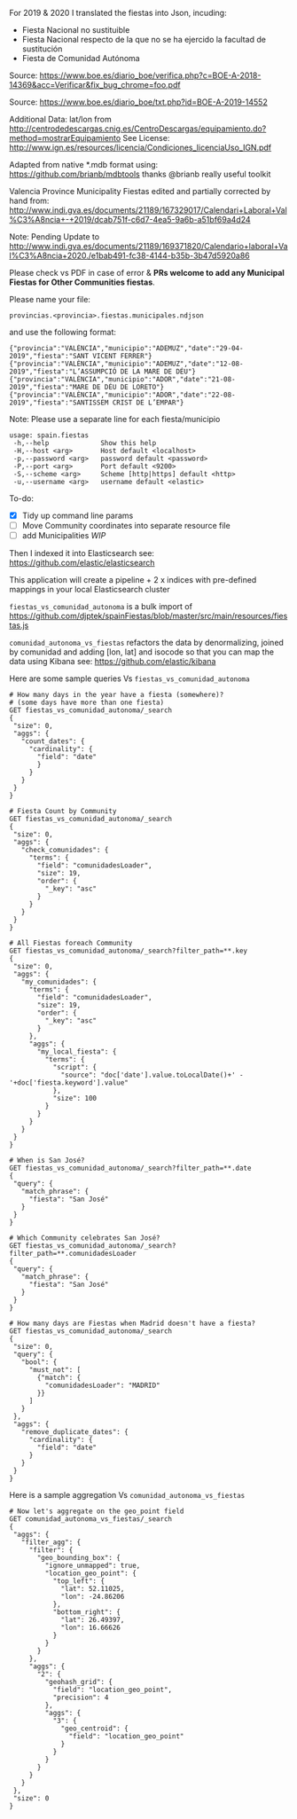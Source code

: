 For 2019 & 2020 I translated the fiestas into Json, incuding:

- Fiesta Nacional no sustituible
- Fiesta Nacional respecto de la que no se ha ejercido la facultad de sustitución
- Fiesta de Comunidad Autónoma

Source: https://www.boe.es/diario_boe/verifica.php?c=BOE-A-2018-14369&acc=Verificar&fix_bug_chrome=foo.pdf

Source: https://www.boe.es/diario_boe/txt.php?id=BOE-A-2019-14552

Additional Data: lat/lon from 
http://centrodedescargas.cnig.es/CentroDescargas/equipamiento.do?method=mostrarEquipamiento
See License: http://www.ign.es/resources/licencia/Condiciones_licenciaUso_IGN.pdf

Adapted from native *.mdb format using: https://github.com/brianb/mdbtools thanks @brianb really useful toolkit

Valencia Province Municipality Fiestas edited and partially corrected by hand from:
http://www.indi.gva.es/documents/21189/167329017/Calendari+Laboral+Val%C3%A8ncia+-+2019/dcab751f-c6d7-4ea5-9a6b-a51bf69a4d24
                                      
Note: Pending Update to http://www.indi.gva.es/documents/21189/169371820/Calendario+laboral+Val%C3%A8ncia+2020./e1bab491-fc38-4144-b35b-3b47d5920a86 
                                      
Please check vs PDF in case of error & **PRs welcome to add any Municipal Fiestas for Other Communities fiestas**. 

Please name your file: 

```provincias.<provincia>.fiestas.municipales.ndjson```

and use the following format:

```
{"provincia":"VALÈNCIA","municipio":"ADEMUZ","date":"29-04-2019","fiesta":"SANT VICENT FERRER"}
{"provincia":"VALÈNCIA","municipio":"ADEMUZ","date":"12-08-2019","fiesta":"L’ASSUMPCIÓ DE LA MARE DE DÉU"}
{"provincia":"VALÈNCIA","municipio":"ADOR","date":"21-08-2019","fiesta":"MARE DE DÉU DE LORETO"}
{"provincia":"VALÈNCIA","municipio":"ADOR","date":"22-08-2019","fiesta":"SANTISSEM CRIST DE L’EMPAR"}
```

Note: Please use a separate line for each fiesta/municipio

```
usage: spain.fiestas
 -h,--help             Show this help
 -H,--host <arg>       Host default <localhost>
 -p,--password <arg>   password default <password>
 -P,--port <arg>       Port default <9200>
 -S,--scheme <arg>     Scheme [http|https] default <http>
 -u,--username <arg>   username default <elastic>
 ```

To-do: 
- [X] Tidy up command line params
- [ ] Move Community coordinates into separate resource file
- [ ] add Municipalities *WIP*

Then I indexed it into Elasticsearch see: https://github.com/elastic/elasticsearch

This application will create a pipeline + 2 x indices with pre-defined mappings in your local Elasticsearch cluster

```fiestas_vs_comunidad_autonoma``` is a bulk import of https://github.com/djptek/spainFiestas/blob/master/src/main/resources/fiestas.js

```comunidad_autonoma_vs_fiestas``` refactors the data by denormalizing, joined
 by comunidad and adding [lon, lat] and isocode so that you can map the data using
  Kibana see: https://github.com/elastic/kibana

Here are some sample queries Vs ```fiestas_vs_comunidad_autonoma```

```
# How many days in the year have a fiesta (somewhere)?
# (some days have more than one fiesta)
GET fiestas_vs_comunidad_autonoma/_search
{
 "size": 0,
 "aggs": {
   "count_dates": {
     "cardinality": {
       "field": "date"
       }
     }
   }
 }
}

# Fiesta Count by Community
GET fiestas_vs_comunidad_autonoma/_search
{
 "size": 0,
 "aggs": {
   "check_comunidades": {
     "terms": {
       "field": "comunidadesLoader",
       "size": 19,
       "order": {
         "_key": "asc"
       }
     }
   }
 }
}

# All Fiestas foreach Community
GET fiestas_vs_comunidad_autonoma/_search?filter_path=**.key
{
 "size": 0,
 "aggs": {
   "my_comunidades": {
     "terms": {
       "field": "comunidadesLoader",
       "size": 19,
       "order": {
         "_key": "asc"
       }
     },
     "aggs": {
       "my_local_fiesta": {
         "terms": {
           "script": {
             "source": "doc['date'].value.toLocalDate()+' - '+doc['fiesta.keyword'].value"
           },
           "size": 100
         }
       }
     }
   }
 }
}

# When is San José?
GET fiestas_vs_comunidad_autonoma/_search?filter_path=**.date
{
 "query": {
   "match_phrase": {
     "fiesta": "San José"
   }
 }
}

# Which Community celebrates San José?
GET fiestas_vs_comunidad_autonoma/_search?filter_path=**.comunidadesLoader
{
 "query": {
   "match_phrase": {
     "fiesta": "San José"
   }
 }
}

# How many days are Fiestas when Madrid doesn't have a fiesta?
GET fiestas_vs_comunidad_autonoma/_search
{
 "size": 0, 
 "query": {
   "bool": {
     "must_not": [
       {"match": {
         "comunidadesLoader": "MADRID"
       }}
     ]
   }
 },
 "aggs": {
   "remove_duplicate_dates": {
     "cardinality": {
       "field": "date"
     }
   }
 }
}
```

Here is a sample aggregation Vs ```comunidad_autonoma_vs_fiestas```

```
# Now let's aggregate on the geo_point field
GET comunidad_autonoma_vs_fiestas/_search
{
 "aggs": {
   "filter_agg": {
     "filter": {
       "geo_bounding_box": {
         "ignore_unmapped": true,
         "location_geo_point": {
           "top_left": {
             "lat": 52.11025,
             "lon": -24.86206
           },
           "bottom_right": {
             "lat": 26.49397,
             "lon": 16.66626
           }
         }
       }
     },
     "aggs": {
       "2": {
         "geohash_grid": {
           "field": "location_geo_point",
           "precision": 4
         },
         "aggs": {
           "3": {
             "geo_centroid": {
               "field": "location_geo_point"
             }
           }
         }
       }
     }
   }
 },
 "size": 0
}

```
